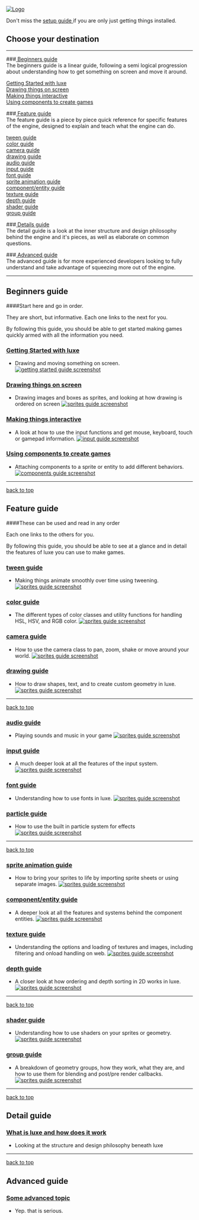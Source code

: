 
[![Logo](http://luxeengine.com/images/logo.png)](index.html)

Don't miss the [ setup guide ](setup.html) if you are only just getting things installed.


## Choose your destination
----
###[ Beginners guide ](#beginnersguide)   
The beginners guide is a linear guide, following a semi logical progression about understanding how to get something on screen and move it around.

[ Getting Started with luxe ](#gettingstarted)    
[ Drawing things on screen ](#basicdrawing)    
[ Making things interactive ](#interactivity)    
[ Using components to create games ](#basiccomponents)    

###[ Feature guide ](#featureguide)   
The feature guide is a piece by piece quick reference for specific features of the engine, designed to explain and teach what the engine can do.

[ tween guide ](#tweening)    
[ color guide ](#color)    
[ camera guide ](#camera)    
[ drawing guide ](#drawing)    
[ audio guide ](#audio)    
[ input guide ](#input)    
[ font guide ](#fonts)    
[ sprite animation guide ](#spriteanimation)    
[ component/entity guide ](#components)    
[ texture guide ](#textures)    
[ depth guide ](#depthsorting)    
[ shader guide ](#shaders)    
[ group guide ](#groups)    

###[ Details guide ](#detailguide)   
The detail guide is a look at the inner structure and design philosophy behind the engine and it's pieces, as well as elaborate on common questions.


###[ Advanced guide ](#advancedguide)   
The advanced guide is for more experienced developers looking to fully understand and take advantage of squeezing more out of the engine.


----

<a name="beginnersguide"> </a>

## Beginners guide

####Start here and go in order.

They are short, but informative. Each one links to the next for you.   

By following this guide, you should be able to get started making games quickly armed with all the information you need.

<a name="gettingstarted"> </a>
### [ Getting Started with luxe ](guide.gettingstarted.html)
- Drawing and moving something on screen.
[ ![getting started guide screenshot](images/guide.gettingstarted.png) ](guide.gettingstarted.html)

<a name="basicdrawing"> </a>
### [ Drawing things on screen ](guide.sprites.html)
- Drawing images and boxes as sprites, and looking at how drawing is ordered on screen
[ ![sprites guide screenshot](images/guide.sprites.png) ](guide.sprites.html)

<a name="interactivity"> </a>
### [ Making things interactive ](guide.input.html)
- A look at how to use the input functions and get mouse, keyboard, touch or gamepad information.
[ ![input guide screenshot](images/guide.sprites.png) ](guide.input.html)

<a name="basiccomponents"> </a>
### [ Using components to create games ](guide.basiccomponents.html)
- Attaching components to a sprite or entity to add different behaviors.
[ ![components guide screenshot](images/guide.basiccomponents.png) ](guide.basiccomponents.html)

----
<a class="toplink" href="#">back to top</a>
<a name="featureguide"> </a>

## Feature guide
####These can be used and read in any order

Each one links to the others for you.   

By following this guide, you should be able to see at a glance and in detail the features of luxe you can use to make games.

<a name="tweening"> </a>
### [ tween guide ](guide.tween.html)
- Making things animate smoothly over time using tweening.
[ ![sprites guide screenshot](images/guide.sprites.png) ](guide.tween.html)

<a name="color"> </a>
### [ color guide ](guide.color.html)
- The different types of color classes and utility functions for handling HSL, HSV, and RGB color.
[ ![sprites guide screenshot](images/guide.sprites.png) ](guide.color.html)

<a name="camera"> </a>
### [ camera guide ](guide.camera2d.html)
- How to use the camera class to pan, zoom, shake or move around your world. 
[ ![sprites guide screenshot](images/guide.sprites.png) ](guide.camera2d.html)

<a name="drawing"> </a>
### [ drawing guide ](guide.drawing.html)
- How to draw shapes, text, and to create custom geometry in luxe.
[ ![sprites guide screenshot](images/guide.sprites.png) ](guide.drawing.html)

---
<a class="toplink" href="#">back to top</a>

<a name="audio"> </a>
### [ audio guide ](guide.audio.html)
- Playing sounds and music in your game
[ ![sprites guide screenshot](images/guide.sprites.png) ](guide.audio.html)

<a name="input"> </a>
### [ input guide ](guide.input_system.html)
- A much deeper look at all the features of the input system.
[ ![sprites guide screenshot](images/guide.sprites.png) ](guide.input_system.html)

<a name="fonts"> </a>
### [ font guide ](guide.fonts.html)
- Understanding how to use fonts in luxe.
[ ![sprites guide screenshot](images/guide.sprites.png) ](guide.fonts.html)

<a name="particles"> </a>
### [ particle guide ](guide.particles.html)
- How to use the built in particle system for effects
[ ![sprites guide screenshot](images/guide.sprites.png) ](guide.particles.html)

---
<a class="toplink" href="#">back to top</a>

<a name="spriteanimation"> </a>
### [ sprite animation guide ](guide.spriteanimation.html)
- How to bring your sprites to life by importing sprite sheets or using separate images.
[ ![sprites guide screenshot](images/guide.sprites.png) ](guide.spriteanimation.html)

<a name="components"> </a>
### [ component/entity guide ](guide.components.html)
- A deeper look at all the features and systems behind the component entities.
[ ![sprites guide screenshot](images/guide.sprites.png) ](guide.components.html)

<a name="textures"> </a>
### [ texture guide ](guide.textures.html)
- Understanding the options and loading of textures and images, including filtering and onload handling on web.
[ ![sprites guide screenshot](images/guide.sprites.png) ](guide.textures.html)

<a name="depthsorting"> </a>
### [ depth guide ](guide.depth2d.html)
- A closer look at how ordering and depth sorting in 2D works in luxe.
[ ![sprites guide screenshot](images/guide.sprites.png) ](guide.depth2d.html)

---
<a class="toplink" href="#">back to top</a>

<a name="shaders"> </a>
### [ shader guide ](guide.shaders.html)
- Understanding how to use shaders on your sprites or geometry.
[ ![sprites guide screenshot](images/guide.sprites.png) ](guide.shaders.html)

<a name="groups"> </a>
### [ group guide ](guide.groups.html)
- A breakdown of geometry groups, how they work, what they are, and how to use them for blending and post/pre render callbacks.
[ ![sprites guide screenshot](images/guide.sprites.png) ](guide.groups.html)



----
<a class="toplink" href="#">back to top</a>
<a name="detailguide"> </a>

## Detail guide

### [ What is luxe and how does it work ](guide.understandingluxe.html)
- Looking at the structure and design philosophy beneath luxe

----
<a class="toplink" href="#">back to top</a>

<a name="advancedguide"> </a>

## Advanced guide

### [ Some advanced topic ](guide.html)
- Yep. that is serious.



&nbsp;   
&nbsp;   
&nbsp;   

